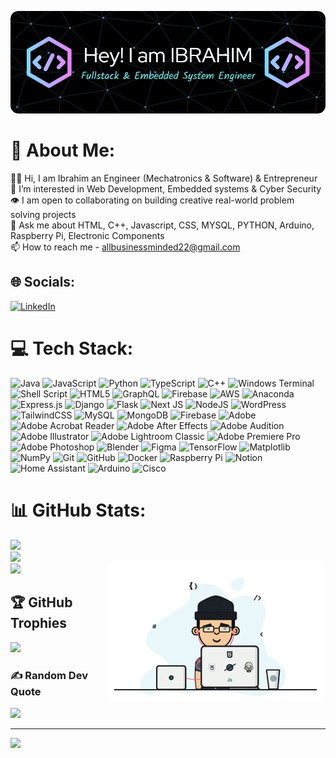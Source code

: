 ![Header](https://github.com/brahimlawal/brahimlawal/blob/main/github-header-image.png)
# 👑 About Me:
👋🏾 Hi, I am Ibrahim an Engineer (Mechatronics & Software) & Entrepreneur<br>👀 I’m interested in Web Development, Embedded systems & Cyber Security <br>👁️ I am open to collaborating on building creative real-world problem solving projects<br>💬 Ask me about HTML, C++, Javascript, CSS, MYSQL, PYTHON, Arduino, Raspberry Pi, Electronic Components<br>📫 How to reach me - allbusinessminded22@gmail.com


## 🌐 Socials:
 [![LinkedIn](https://img.shields.io/badge/LinkedIn-%230077B5.svg?logo=linkedin&logoColor=white)](https://linkedin.com/in/brahimlawal)

# 💻 Tech Stack:
![Java](https://img.shields.io/badge/java-%23ED8B00.svg?style=plastic&logo=openjdk&logoColor=white) ![JavaScript](https://img.shields.io/badge/javascript-%23323330.svg?style=plastic&logo=javascript&logoColor=%23F7DF1E) ![Python](https://img.shields.io/badge/python-3670A0?style=plastic&logo=python&logoColor=ffdd54) ![TypeScript](https://img.shields.io/badge/typescript-%23007ACC.svg?style=plastic&logo=typescript&logoColor=white) ![C++](https://img.shields.io/badge/c++-%2300599C.svg?style=plastic&logo=c%2B%2B&logoColor=white) ![Windows Terminal](https://img.shields.io/badge/Windows%20Terminal-%234D4D4D.svg?style=plastic&logo=windows-terminal&logoColor=white) ![Shell Script](https://img.shields.io/badge/shell_script-%23121011.svg?style=plastic&logo=gnu-bash&logoColor=white) ![HTML5](https://img.shields.io/badge/html5-%23E34F26.svg?style=plastic&logo=html5&logoColor=white) ![GraphQL](https://img.shields.io/badge/-GraphQL-E10098?style=plastic&logo=graphql&logoColor=white) ![Firebase](https://img.shields.io/badge/firebase-%23039BE5.svg?style=plastic&logo=firebase) ![AWS](https://img.shields.io/badge/AWS-%23FF9900.svg?style=plastic&logo=amazon-aws&logoColor=white) ![Anaconda](https://img.shields.io/badge/Anaconda-%2344A833.svg?style=plastic&logo=anaconda&logoColor=white) ![Express.js](https://img.shields.io/badge/express.js-%23404d59.svg?style=plastic&logo=express&logoColor=%2361DAFB) ![Django](https://img.shields.io/badge/django-%23092E20.svg?style=plastic&logo=django&logoColor=white) ![Flask](https://img.shields.io/badge/flask-%23000.svg?style=plastic&logo=flask&logoColor=white) ![Next JS](https://img.shields.io/badge/Next-black?style=plastic&logo=next.js&logoColor=white) ![NodeJS](https://img.shields.io/badge/node.js-6DA55F?style=plastic&logo=node.js&logoColor=white) ![WordPress](https://img.shields.io/badge/WordPress-%23117AC9.svg?style=plastic&logo=WordPress&logoColor=white) ![TailwindCSS](https://img.shields.io/badge/tailwindcss-%2338B2AC.svg?style=plastic&logo=tailwind-css&logoColor=white) ![MySQL](https://img.shields.io/badge/mysql-4479A1.svg?style=plastic&logo=mysql&logoColor=white) ![MongoDB](https://img.shields.io/badge/MongoDB-%234ea94b.svg?style=plastic&logo=mongodb&logoColor=white) ![Firebase](https://img.shields.io/badge/firebase-a08021?style=plastic&logo=firebase&logoColor=ffcd34) ![Adobe](https://img.shields.io/badge/adobe-%23FF0000.svg?style=plastic&logo=adobe&logoColor=white) ![Adobe Acrobat Reader](https://img.shields.io/badge/Adobe%20Acrobat%20Reader-EC1C24.svg?style=plastic&logo=Adobe%20Acrobat%20Reader&logoColor=white) ![Adobe After Effects](https://img.shields.io/badge/Adobe%20After%20Effects-9999FF.svg?style=plastic&logo=Adobe%20After%20Effects&logoColor=white) ![Adobe Audition](https://img.shields.io/badge/Adobe%20Audition-9999FF.svg?style=plastic&logo=Adobe%20Audition&logoColor=white) ![Adobe Illustrator](https://img.shields.io/badge/adobe%20illustrator-%23FF9A00.svg?style=plastic&logo=adobe%20illustrator&logoColor=white) ![Adobe Lightroom Classic](https://img.shields.io/badge/Adobe%20Lightroom%20Classic-31A8FF.svg?style=plastic&logo=Adobe%20Lightroom%20Classic&logoColor=white) ![Adobe Premiere Pro](https://img.shields.io/badge/Adobe%20Premiere%20Pro-9999FF.svg?style=plastic&logo=Adobe%20Premiere%20Pro&logoColor=white) ![Adobe Photoshop](https://img.shields.io/badge/adobe%20photoshop-%2331A8FF.svg?style=plastic&logo=adobe%20photoshop&logoColor=white) ![Blender](https://img.shields.io/badge/blender-%23F5792A.svg?style=plastic&logo=blender&logoColor=white) ![Figma](https://img.shields.io/badge/figma-%23F24E1E.svg?style=plastic&logo=figma&logoColor=white) ![TensorFlow](https://img.shields.io/badge/TensorFlow-%23FF6F00.svg?style=plastic&logo=TensorFlow&logoColor=white) ![Matplotlib](https://img.shields.io/badge/Matplotlib-%23ffffff.svg?style=plastic&logo=Matplotlib&logoColor=black) ![NumPy](https://img.shields.io/badge/numpy-%23013243.svg?style=plastic&logo=numpy&logoColor=white) ![Git](https://img.shields.io/badge/git-%23F05033.svg?style=plastic&logo=git&logoColor=white) ![GitHub](https://img.shields.io/badge/github-%23121011.svg?style=plastic&logo=github&logoColor=white) ![Docker](https://img.shields.io/badge/docker-%230db7ed.svg?style=plastic&logo=docker&logoColor=white) ![Raspberry Pi](https://img.shields.io/badge/-RaspberryPi-C51A4A?style=plastic&logo=Raspberry-Pi) ![Notion](https://img.shields.io/badge/Notion-%23000000.svg?style=plastic&logo=notion&logoColor=white) ![Home Assistant](https://img.shields.io/badge/home%20assistant-%2341BDF5.svg?style=plastic&logo=home-assistant&logoColor=white) ![Arduino](https://img.shields.io/badge/-Arduino-00979D?style=plastic&logo=Arduino&logoColor=white) ![Cisco](https://img.shields.io/badge/cisco-%23049fd9.svg?style=plastic&logo=cisco&logoColor=black)
# 📊 GitHub Stats:
![](https://github-readme-stats.vercel.app/api?username=brahimlawal&theme=tokyonight&hide_border=false&include_all_commits=true&count_private=true)<br/>
![](https://github-readme-streak-stats.herokuapp.com/?user=brahimlawal&theme=tokyonight&hide_border=false)<br/>
![](https://github-readme-stats.vercel.app/api/top-langs/?username=brahimlawal&theme=tokyonight&hide_border=false&include_all_commits=true&count_private=true&layout=compact)
<img align="right" alt="coding" width="350" src="https://github.com/brahimlawal/brahimlawal/blob/main/github%20coder.gif" >


## 🏆 GitHub Trophies
![](https://github-profile-trophy.vercel.app/?username=brahimlawal&theme=radical&no-frame=false&no-bg=true&margin-w=4)

### ✍️ Random Dev Quote
![](https://quotes-github-readme.vercel.app/api?type=horizontal&theme=radical)

---
[![](https://visitcount.itsvg.in/api?id=brahimlawal&icon=8&color=4)](https://visitcount.itsvg.in)
